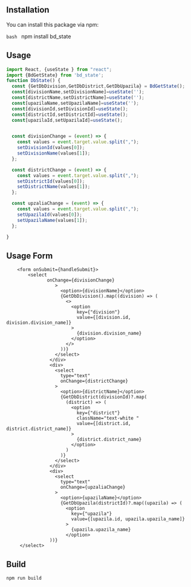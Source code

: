 ## Installation

You can install this package via npm:

```bash ```
npm install  bd_state

## Usage

```js
import React, {useState } from "react";
import {BdGetState} from 'bd_state';
function DbState() {
  const {GetDbDivision,GetDbDistrict,GetDbUpazila} = BdGetState();
  const[divisionName,setDivisionName]=useState('');
  const[districtName,setDistrictName]=useState('');
  const[upazilaName,setUpazilaName]=useState('');
  const[divisionId,setDivisionId]=useState();
  const[districtId,setDistrictId]=useState();
  const[upazilaId,setUpazilaId]=useState();


  const divisionChange = (event) => {
    const values = event.target.value.split(",");
    setDivisionId(values[0]);
    setDivisionName(values[1]);
  };

  const districtChange = (event) => {
    const values = event.target.value.split(",");
    setDistrictId(values[0]);
    setDistrictName(values[1]);
  };

  const upzaliaChange = (event) => {
    const values = event.target.value.split(",");
    setUpazilaId(values[0]);
    setUpazilaName(values[1]);
  };

}
```
## Usage Form
        <form onSubmit={handleSubmit}>
            <select
                   onChange={divisionChange}
                      >
                        <option>{divisionName}</option>
                        {GetDbDivision().map((division) => (
                          <>
                            <option
                              key={"division"}
                              value={[division.id, division.division_name]}
                            >
                              {division.division_name}
                            </option>
                          </>
                        ))}
                      </select>
                    </div>
                    <div>
                      <select
                        type="text"
                        onChange={districtChange}
                      >
                        <option>{districtName}</option>
                        {GetDbDistrict(divisionId)?.map(
                          (district) => (
                            <option
                              key={"district"}
                              className="text-white "
                              value={[district.id, district.district_name]}
                            >
                              {district.district_name}
                            </option>
                          )
                        )}
                      </select>
                    </div>
                    <div>
                      <select
                        type="text"
                        onChange={upzaliaChange}
                      >
                        <option>{upazilaName}</option>
                        {GetDbUpazila(districtId)?.map((upazila) => (
                          <option
                            key={"upazila"}
                            value={[upazila.id, upazila.upazila_name]}
                          >
                            {upazila.upazila_name}
                          </option>
                    ))}
         </select>
  </form>

## Build
```npm run build ```
